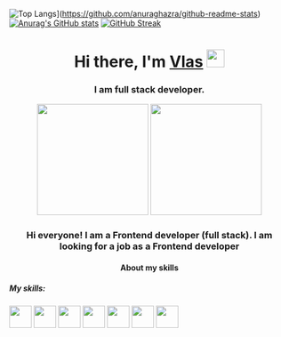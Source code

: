 ![Top Langs](https://github-readme-stats.vercel.app/api/top-langs/?username=Exooo1&theme=dark)](https://github.com/anuraghazra/github-readme-stats)
[![Anurag's GitHub stats](https://github-readme-stats.vercel.app/api?username=Exooo1&show_icons=true&theme=tokyonight)](https://github.com/anuraghazra/github-readme-stats)
[![GitHub Streak](https://github-readme-streak-stats.herokuapp.com/?user=Exooo1&theme=dark)](https://git.io/streak-stats)
<h1 align="center">Hi there, I'm <a href="https://daniilshat.ru/" target="_blank">Vlas</a> 
<img src="https://github.com/blackcater/blackcater/raw/main/images/Hi.gif" height="32"/></h1>
<h3 align="center">I am full stack developer.</h3>
<div id="header" align="center" background-color="red" display="flex">
  <img src="https://user-images.githubusercontent.com/52352285/96442452-c64f2700-1228-11eb-8c92-35a64d4cef32.gif" height="200px"/>
  <img src="https://media.giphy.com/media/kdFc8fubgS31b8DsVu/giphy.gif" height="200px"/>
</div>
  <div align="center">
    <h3>Hi everyone! I am a Frontend developer (full stack). I am looking for a job as a Frontend developer</h2>
  </div>
  <div>
    <h4 align="center">About my skills</h4>
    <div>
      <h5>My skills:</h5>
      <img width='40px'  src='https://cdn-media-1.freecodecamp.org/images/1*jnqXL4Q-iW0qxodFDTxyFQ.jpeg'/>
      <img width='40px'  src='https://pbs.twimg.com/profile_images/1110148780991623201/vlqCsAVP_400x400.png'/>
      <img width='40px'  src='https://res.cloudinary.com/practicaldev/image/fetch/s--bH970DGV--/c_imagga_scale,f_auto,fl_progressive,h_1080,q_auto,w_1080/https://dev-to-uploads.s3.amazonaws.com/i/j065mcmc1r78ycbdl7bt.jpg'/>
      <img width='40px'  src='https://youteam.io/blog/wp-content/uploads/2022/04/expressjs_logo.png'/>
      <img width='40px'  src='https://e7.pngegg.com/pngimages/602/440/png-clipart-javascript-open-logo-number-js-angle-text.png'/>
      <img width='40px'  src='https://mui.com/static/logo.png'/>
      <img width='40px'  src='https://img.stackshare.io/service/7374/react-redux.png'/>
    </div>
  </div>
